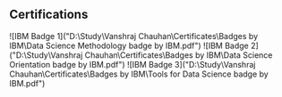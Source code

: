 ## Certifications
![IBM Badge 1]("D:\Study\Vanshraj Chauhan\Certificates\Badges by IBM\Data Science Methodology badge by IBM.pdf")
![IBM Badge 2]("D:\Study\Vanshraj Chauhan\Certificates\Badges by IBM\Data Science Orientation badge by IBM.pdf")
![IBM Badge 3]("D:\Study\Vanshraj Chauhan\Certificates\Badges by IBM\Tools for Data Science badge by IBM.pdf")
